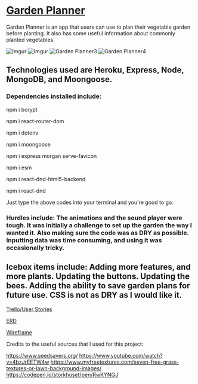 # [Garden Planner](https://virtualgarden.herokuapp.com/plants/virtual)

Garden Planner is an app that users can use to plan their vegetable garden before planting.  It also has some useful information about commonly planted vegetables. 

![Imgur](https://i.imgur.com/eCrKkHL.png)
![Imgur](https://i.imgur.com/rXTJOzG.jpg)
![Garden Planner3]('./Project-4-Capstone(1).mp4')
![Garden Planner4]("./Project-4-Capstone.mp4")


## Technologies used are Heroku, Express, Node, MongoDB, and Moongoose.

### Dependencies installed include: 

npm i bcrypt

npm i react-router-dom

npm i dotenv

npm i moongoose

npm i express morgan serve-favicon

npm i esm

npm i react-dnd-html5-backend

npm i react-dnd


Just type the above codes into your terminal and you're good to go. 

### Hurdles include:  The animations and the sound player were tough.  It was initially a challenge to set up the garden the way I wanted it.  Also making sure the code was as DRY as possible. Inputting data was time consuming, and using it was occasionally tricky.

## Icebox items include: Adding more features, and more plants.  Updating the buttons.  Updating the bees.  Adding the ability to save garden plans for future use. CSS is not as DRY as I would like it. 


[Trello/User Stories](https://trello.com/b/h8p493zr/capstone-project)


[ERD](https://lucid.app/lucidchart/d10957b1-3f4a-4c14-a89a-4d745ccfe993/edit?viewport_loc=-4224%2C-1796%2C3328%2C1598%2C0_0&invitationId=inv_2f8713d3-8b4d-4f99-be16-13c8a338dd2e#)


[Wireframe](https://whimsical.com/capstone-project-TVFzzwwCXt5N9XNVyjAk9Y)

Credits to the useful sources that I used for this project:


https://www.seedsavers.org/
https://www.youtube.com/watch?v=4bzJrEETW4w
https://www.myfreetextures.com/seven-free-grass-textures-or-lawn-background-images/ 
https://codepen.io/storkhuset/pen/RwKYNGJ

